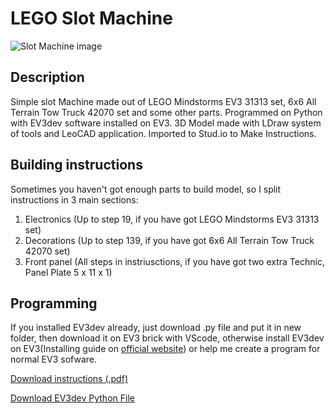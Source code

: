 # LEGO Slot Machine
![Slot Machine image](https://github.com/RoketNikita/LEGO-Slot-Machine/blob/master/Rendered%20images/LEGO%20Slot%20Machine%20without%20background.png)
## Description
Simple slot Machine made out of LEGO Mindstorms EV3 31313 set, 6x6 All Terrain Tow Truck 42070 set and some other parts. Programmed on Python with EV3dev software installed on EV3. 3D Model made with LDraw system of tools and LeoCAD application. Imported to Stud.io to Make Instructions.
## Building instructions
Sometimes you haven't got enough parts to build model, so I split instructions in 3 main sections:
1. Electronics (Up to step 19, if you have got LEGO Mindstorms EV3 31313 set)
2. Decorations (Up to step 139, if you have got 6x6 All Terrain Tow Truck 42070 set)
3. Front panel (All steps in instriusctions, if you have got two extra Technic, Panel Plate 5 x 11 x 1)
## Programming
If you installed EV3dev already, just download .py file and put it in new folder, then download it on EV3 brick with VScode, otherwise install EV3dev on EV3(Installing guide on [official website](https://www.ev3dev.org)) or help me create a program for normal EV3 sofware.

[Download instructions (.pdf)](https://github.com/RoketNikita/LEGO-Slot-Machine/blob/master/Instructions/LEGO%20Slot%20Machine%20Studio.pdf)

[Download EV3dev Python File](https://github.com/RoketNikita/LEGO-Slot-Machine/blob/master/Programs/LEGO%20Slot%20Machine%20EV3dev%20Python.py)
